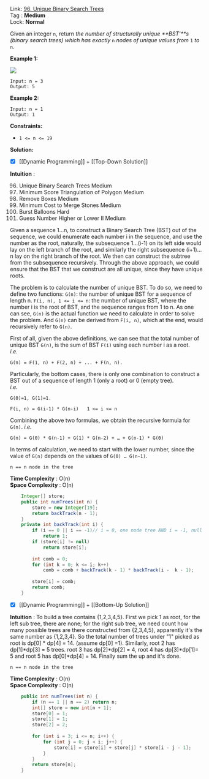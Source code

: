 Link: [96. Unique Binary Search Trees](https://leetcode.com/problems/unique-binary-search-trees/) <br>
Tag : **Medium**<br>
Lock: **Normal**

Given an integer `n`, return _the number of structurally unique **BST'**s (binary search trees) which has exactly_ `n` _nodes of unique values from_ `1` _to_ `n`.

**Example 1:**

![](https://assets.leetcode.com/uploads/2021/01/18/uniquebstn3.jpg)

```
Input: n = 3
Output: 5
```

**Example 2:**

```
Input: n = 1
Output: 1
```

**Constraints:**

-   `1 <= n <= 19`

**Solution:**

- [x] [[Dynamic Programming]] + [[Top-Down Solution]]

**Intuition** :

96.  Unique Binary Search Trees Medium
97.  Minimum Score Triangulation of Polygon Medium
98.  Remove Boxes Medium
99.  Minimum Cost to Merge Stones Medium
100.  Burst Balloons Hard
101.  Guess Number Higher or Lower II Medium

Given a sequence 1…n, to construct a Binary Search Tree (BST) out of the sequence, we could enumerate each number i in the sequence, and use the number as the root, naturally, the subsequence 1…(i-1) on its left side would lay on the left branch of the root, and similarly the right subsequence (i+1)…n lay on the right branch of the root. We then can construct the subtree from the subsequence recursively. Through the above approach, we could ensure that the BST that we construct are all unique, since they have unique roots.

The problem is to calculate the number of unique BST. To do so, we need to define two functions:
`G(n)`: the number of unique BST for a sequence of length n.
`F(i, n), 1 <= i <= n`: the number of unique BST, where the number i is the root of BST, and the sequence ranges from 1 to n.
As one can see, `G(n)` is the actual function we need to calculate in order to solve the problem. And `G(n)` can be derived from `F(i, n)`, which at the end, would recursively refer to `G(n)`.

First of all, given the above definitions, we can see that the total number of unique BST `G(n)`, is the sum of BST `F(i)` using each number i as a root.  
_i.e._
```
G(n) = F(1, n) + F(2, n) + ... + F(n, n). 
```
Particularly, the bottom cases, there is only one combination to construct a BST out of a sequence of length 1 (only a root) or 0 (empty tree).  
_i.e._
```
G(0)=1, G(1)=1. 
```
```
F(i, n) = G(i-1) * G(n-i)	1 <= i <= n 
```
Combining the above two formulas, we obtain the recursive formula for `G(n)`. _i.e._
```
G(n) = G(0) * G(n-1) + G(1) * G(n-2) + … + G(n-1) * G(0) 
```

In terms of calculation, we need to start with the lower number, since the value of `G(n)` depends on the values of `G(0) … G(n-1)`.


```
n == n node in the tree
```
**Time Complexity** : O(n)<br>
**Space Complexity** : O(n)

```java
    Integer[] store;
    public int numTrees(int n) {
        store = new Integer[19];
        return backTrack(n - 1);
    }
    private int backTrack(int i) {
        if (i == 0 || i == -1)// i = 0, one node tree AND i = -1, null node tree
            return 1;
        if (store[i] != null)
            return store[i];
        
        int comb = 0;
        for (int k = 0; k <= i; k++)
            comb = comb + backTrack(k - 1) * backTrack(i -  k - 1);
        
        store[i] = comb;
        return comb;
    }
```

- [x] [[Dynamic Programming]] + [[Bottom-Up Solution]]


**Intuition** :
To build a tree contains {1,2,3,4,5}. First we pick 1 as root, for the left sub tree, there are none; for the right sub tree, we need count how many possible trees are there constructed from {2,3,4,5}, apparently it's the same number as {1,2,3,4}. So the total number of trees under "1" picked as root is dp[0] * dp[4] = 14. (assume dp[0] =1). Similarly, root 2 has dp[1]*dp[3] = 5 trees. root 3 has dp[2]*dp[2] = 4, root 4 has dp[3]*dp[1]= 5 and root 5 has dp[0]*dp[4] = 14. Finally sum the up and it's done.


```
n == n node in the tree
```
**Time Complexity** : O(n)<br>
**Space Complexity** : O(n)

```java
    public int numTrees(int n) {
        if (n == 1 || n == 2) return n;
        int[] store = new int[n + 1];
        store[0] = 1;
        store[1] = 1;
        store[2] = 2;
        
        for (int i = 3; i <= n; i++) {
            for (int j = 0; j < i; j++) {
                store[i] = store[i] + store[j] * store[i - j - 1];
            }
        }
        return store[n];
    }
```

